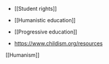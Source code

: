 - [[Student rights]]
- [[Humanistic education]]
- [[Progressive education]]

- https://www.childism.org/resources

[[Humanism]]
